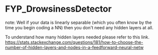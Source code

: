 # FYP_DrowsinessDetector

note: Well if your data is linearly separable (which you often know by the time you begin coding a NN) then you don't need any hidden layers at all.

To understand how many hidden layers needed please refer to this link. https://stats.stackexchange.com/questions/181/how-to-choose-the-number-of-hidden-layers-and-nodes-in-a-feedforward-neural-netw